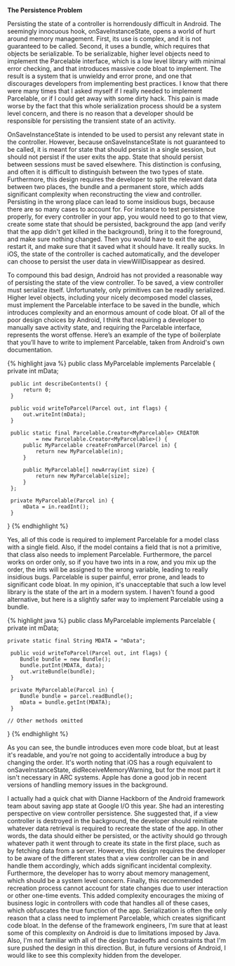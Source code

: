 
**The Persistence Problem**

Persisting the state of a controller is horrendously difficult in Android.  The seemingly innocuous hook, onSaveInstanceState, opens a world of hurt around memory management.  First, its use is complex, and it is not guaranteed to be called.  Second, it uses a bundle, which requires that objects be serializable.  To be serializable, higher level objects need to implement the Parcelable interface, which is a low level library with minimal error checking, and that introduces massive code bloat to implement.  The result is a system that is unwieldy and error prone, and one that discourages developers from implementing best practices.  I know that there were many times that I asked myself if I really needed to implement Parcelable, or if I could get away with some dirty hack.  This pain is made worse by the fact that this whole serialization process should be a system level concern, and there is no reason that a developer should be responsible for persisting the transient state of an activity.  

OnSaveInstanceState is intended to be used to persist any relevant state in the controller.  However, because onSaveInstanceState is not guaranteed to be called, it is meant for state that should persist in a single session, but should not persist if the user exits the app.  State that should persist between sessions must be saved elsewhere.  This distinction is confusing, and often it is difficult to distinguish between the two types of state. Furthermore, this design requires the developer to split the relevant data between two places, the bundle and a permanent store, which adds significant complexity when reconstructing the view and controller. Persisting in the wrong place can lead to some insidious bugs, because there are so many cases to account for.  For instance to test persistence properly, for every controller in your app, you would need to go to that view, create some state that should be persisted, background the app (and verify that the app didn't get killed in the background), bring it to the foreground, and make sure nothing changed.  Then you would have to exit the app, restart it, and make sure that it saved what it should have.  It really sucks.  In iOS, the state of the controller is cached automatically, and the developer can choose to persist the user data in viewWillDisappear as desired.

To compound this bad design, Android has not provided a reasonable way of persisting the state of the view controller.  To be saved, a view controller must serialize itself.  Unfortunately, only primitives can be readily serialized.  Higher level objects, including your nicely decomposed model classes, must implement the Parcelable interface to be saved in the bundle, which introduces complexity and an enormous amount of code bloat.  Of all of the poor design choices by Android, I think that requiring a developer to manually save activity state, and requiring the Parcelable interface, represents the worst offense.  Here’s an example of the type of boilerplate that you’ll have to write to implement Parcelable, taken from Android's own documentation.

{% highlight java %}
 public class MyParcelable implements Parcelable {
     private int mData;

     public int describeContents() {
         return 0;
     }

     public void writeToParcel(Parcel out, int flags) {
         out.writeInt(mData);
     }

     public static final Parcelable.Creator<MyParcelable> CREATOR
             = new Parcelable.Creator<MyParcelable>() {
         public MyParcelable createFromParcel(Parcel in) {
             return new MyParcelable(in);
         }

         public MyParcelable[] newArray(int size) {
             return new MyParcelable[size];
         }
     };
     
     private MyParcelable(Parcel in) {
         mData = in.readInt();
     }
 }
{% endhighlight %}

Yes, all of this code is required to implement Parcelable for a model class with a single field. Also, if the model contains a field that is not a primitive, that class also needs to implement Parcelable.  Furthermore, the parcel works on order only, so if you have two ints in a row, and you mix up the order, the ints will be assigned to the wrong variable, leading to really insidious bugs.   Parcelable is super painful, error prone, and leads to significant code bloat.  In my opinion, it's unacceptable that such a low level library is the state of the art in a modern system. I haven't found a good alternative, but here is a slightly safer way to implement Parcelable using a bundle.

{% highlight java %}
 public class MyParcelable implements Parcelable {
     private int mData;
     
    private static final String MDATA = "mData";

     public void writeToParcel(Parcel out, int flags) {
        Bundle bundle = new Bundle();
        bundle.putInt(MDATA, data);
        out.writeBundle(bundle);
     }
     
     private MyParcelable(Parcel in) {
        Bundle bundle = parcel.readBundle();
        mData = bundle.getInt(MDATA);
     }
     
	// Other methods omitted
 }
{% endhighlight %}

As you can see, the bundle introduces even more code bloat, but at least it's readable, and you're not going to accidentally introduce a bug by changing the order.  It's worth noting that iOS has a rough equivalent to onSaveInstanceState, didReceiveMemoryWarning, but for the most part it isn't necessary in ARC systems.  Apple has done a good job in recent versions of handling memory issues in the background.  
  
I actually had a quick chat with Dianne Hackborn of the Android framework team about saving app state at Google I/O this year.  She had an interesting perspective on view controller persistence.  She suggested that, if a view controller is destroyed in the background, the developer should reinitiate whatever data retrieval is required to recreate the state of the app.  In other words, the data should either be persisted, or the activity should go through whatever path it went through to create its state in the first place, such as by fetching data from a server.  However, this design requires the developer to be aware of the different states that a view controller can be in and handle them accordingly, which adds significant incidental complexity.  Furthermore, the developer has to worry about memory management, which should be a system level concern.  Finally, this recommended recreation process cannot account for state changes due to user interaction or other one-time events.  This added complexity encourages the mixing of business logic in controllers with code that handles all of these cases, which obfuscates the true function of the app.  Serialization is often the only reason that a class need to implement Parcelable, which creates significant code bloat.  In the defense of the framework engineers, I'm sure that at least some of this complexity on Android is due to limitations imposed by Java.  Also, I'm not familiar with all of the design tradeoffs and constraints that I'm sure pushed the design in this direction.  But, in future versions of Android, I would like to see this complexity hidden from the developer.  
